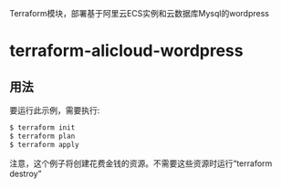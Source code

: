 Terraform模块，部署基于阿里云ECS实例和云数据库Mysql的wordpress

terraform-alicloud-wordpress
=====================================================================

## 用法

要运行此示例，需要执行:

```bash
$ terraform init
$ terraform plan
$ terraform apply
```

注意，这个例子将创建花费金钱的资源。不需要这些资源时运行“terraform destroy”

<!-- BEGINNING OF PRE-COMMIT-TERRAFORM DOCS HOOK -->
